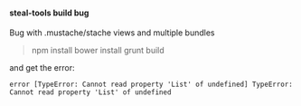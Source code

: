#### steal-tools build bug

Bug with .mustache/stache views and multiple bundles

 > npm install
 > bower install
 > grunt build

 and get the error:
 ```
 error [TypeError: Cannot read property 'List' of undefined] TypeError: Cannot read property 'List' of undefined
```